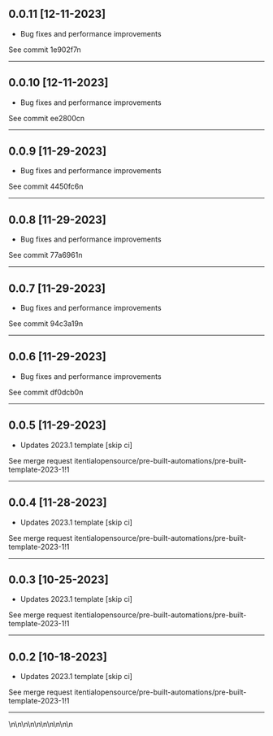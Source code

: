 
## 0.0.11 [12-11-2023]

* Bug fixes and performance improvements

See commit 1e902f7n

---

## 0.0.10 [12-11-2023]

* Bug fixes and performance improvements

See commit ee2800cn

---

## 0.0.9 [11-29-2023]

* Bug fixes and performance improvements

See commit 4450fc6n

---

## 0.0.8 [11-29-2023]

* Bug fixes and performance improvements

See commit 77a6961n

---

## 0.0.7 [11-29-2023]

* Bug fixes and performance improvements

See commit 94c3a19n

---

## 0.0.6 [11-29-2023]

* Bug fixes and performance improvements

See commit df0dcb0n

---

## 0.0.5 [11-29-2023]

* Updates 2023.1 template [skip ci]

See merge request itentialopensource/pre-built-automations/pre-built-template-2023-1!1

---

## 0.0.4 [11-28-2023]

* Updates 2023.1 template [skip ci]

See merge request itentialopensource/pre-built-automations/pre-built-template-2023-1!1

---

## 0.0.3 [10-25-2023]

* Updates 2023.1 template [skip ci]

See merge request itentialopensource/pre-built-automations/pre-built-template-2023-1!1

---

## 0.0.2 [10-18-2023]

* Updates 2023.1 template [skip ci]

See merge request itentialopensource/pre-built-automations/pre-built-template-2023-1!1

---
\n\n\n\n\n\n\n\n\n\n

